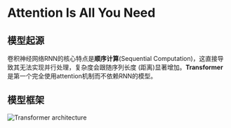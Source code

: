 # Attention Is All You Need
## 模型起源
卷积神经网络RNN的核心特点是**顺序计算**(Sequential Computation)，这直接导致其无法实现并行处理，复杂度会跟随序列长度 (距离)显著增加。**Transformer**是第一个完全使用attention机制而不依赖RNN的模型。
## 模型框架
![Transformer architecture]()
